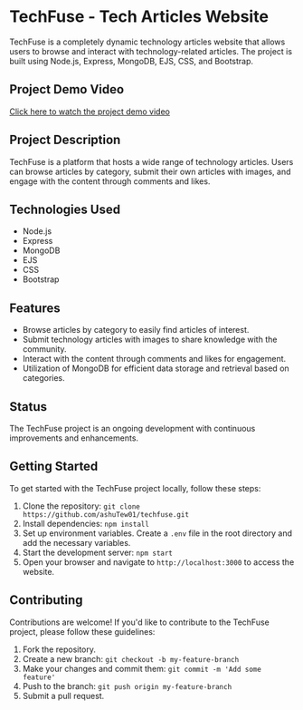 # TechFuse - Tech Articles Website

TechFuse is a completely dynamic technology articles website that allows users to browse and interact with technology-related articles. The project is built using Node.js, Express, MongoDB, EJS, CSS, and Bootstrap.

## Project Demo Video
[Click here to watch the project demo video](https://drive.google.com/file/d/1VwX_yIxsHhqCPlMrkgVCBNvgXvc3tiTs/view?usp=drive_link)

## Project Description

TechFuse is a platform that hosts a wide range of technology articles. Users can browse articles by category, submit their own articles with images, and engage with the content through comments and likes.

## Technologies Used

- Node.js
- Express
- MongoDB
- EJS
- CSS
- Bootstrap

## Features

- Browse articles by category to easily find articles of interest.
- Submit technology articles with images to share knowledge with the community.
- Interact with the content through comments and likes for engagement.
- Utilization of MongoDB for efficient data storage and retrieval based on categories.

## Status

The TechFuse project is an ongoing development with continuous improvements and enhancements.

## Getting Started

To get started with the TechFuse project locally, follow these steps:

1. Clone the repository: `git clone https://github.com/ashuTew01/techfuse.git`
2. Install dependencies: `npm install`
3. Set up environment variables. Create a `.env` file in the root directory and add the necessary variables.
4. Start the development server: `npm start`
5. Open your browser and navigate to `http://localhost:3000` to access the website.

## Contributing

Contributions are welcome! If you'd like to contribute to the TechFuse project, please follow these guidelines:

1. Fork the repository.
2. Create a new branch: `git checkout -b my-feature-branch`
3. Make your changes and commit them: `git commit -m 'Add some feature'`
4. Push to the branch: `git push origin my-feature-branch`
5. Submit a pull request.

